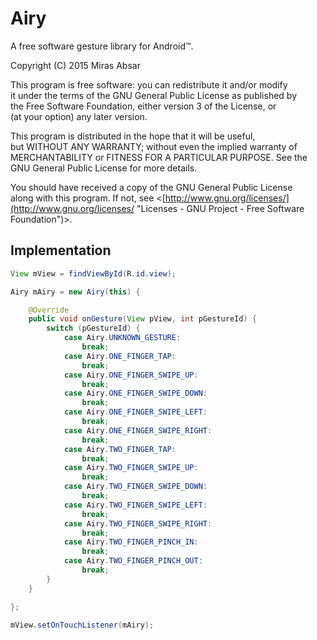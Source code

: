 # Airy
A free software gesture library for Android&trade;.

Copyright (C) 2015  Miras Absar

This program is free software: you can redistribute it and/or modify  
it under the terms of the GNU General Public License as published by  
the Free Software Foundation, either version 3 of the License, or  
(at your option) any later version.

This program is distributed in the hope that it will be useful,  
but WITHOUT ANY WARRANTY; without even the implied warranty of  
MERCHANTABILITY or FITNESS FOR A PARTICULAR PURPOSE.  See the  
GNU General Public License for more details.

You should have received a copy of the GNU General Public License  
along with this program.  If not, see <[http://www.gnu.org/licenses/](http://www.gnu.org/licenses/ "Licenses - GNU Project - Free Software Foundation")>.

## Implementation
```java
View mView = findViewById(R.id.view);

Airy mAiry = new Airy(this) {

    @Override
    public void onGesture(View pView, int pGestureId) {
        switch (pGestureId) {
            case Airy.UNKNOWN_GESTURE:
                break;
            case Airy.ONE_FINGER_TAP:
                break;
            case Airy.ONE_FINGER_SWIPE_UP:
                break;
            case Airy.ONE_FINGER_SWIPE_DOWN:
                break;
            case Airy.ONE_FINGER_SWIPE_LEFT:
                break;
            case Airy.ONE_FINGER_SWIPE_RIGHT:
                break;
            case Airy.TWO_FINGER_TAP:
                break;
            case Airy.TWO_FINGER_SWIPE_UP:
                break;
            case Airy.TWO_FINGER_SWIPE_DOWN:
                break;
            case Airy.TWO_FINGER_SWIPE_LEFT:
                break;
            case Airy.TWO_FINGER_SWIPE_RIGHT:
                break;
            case Airy.TWO_FINGER_PINCH_IN:
                break;
            case Airy.TWO_FINGER_PINCH_OUT:
                break;
        }
    }

};

mView.setOnTouchListener(mAiry);
```
